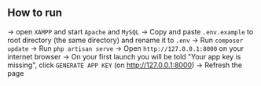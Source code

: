 ## How to run
-> open `XAMPP` and start `Apache` and `MySQL`
-> Copy and paste `.env.example` to root directory (the same directory) and rename it to `.env`
-> Run `composer update`
-> Run `php artisan serve`
-> Open `http://127.0.0.1:8000` on your internet browser
-> On your first launch you will be told "Your app key is missing", click `GENERATE APP KEY` (on http://127.0.0.1:8000)
-> Refresh the page